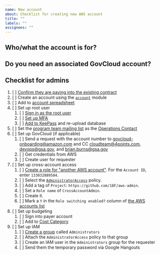 ```yaml
---
name: New account
about: Checklist for creating new AWS account
title: ""
labels: ""
assignees: ""
---
```


## Who/what the account is for?

<!-- response here -->

## Do you need an associated GovCloud account?

<!-- response here -->

## Checklist for admins

1. [ ] [Confirm they are paying into the existing contract](https://docs.google.com/spreadsheets/d/1DedSCiU9AsCAAVvAFZT0_Ii7AFIKlI-JNifzlpHNbDg/edit#gid=1269506691)
1. [ ] Create an account using the [`account`](https://github.com/18F/aws-admin/tree/master/terraform/account) module
1. [ ] Add to [account spreadsheet](https://docs.google.com/spreadsheets/d/1DedSCiU9AsCAAVvAFZT0_Ii7AFIKlI-JNifzlpHNbDg/edit#gid=0)
1. [ ] Set up root user
   1. [ ] [Sign in as the root user](https://docs.aws.amazon.com/organizations/latest/userguide/orgs_manage_accounts_access.html#orgs_manage_accounts_access-as-root)
   1. [ ] [Set up MFA](https://console.aws.amazon.com/iam/home?#/security_credentials)
   1. [ ] [Add to KeePass](https://drive.google.com/drive/folders/1iQnvC8o_MU_DR5u7TYtC9pEKZXtBq03f?usp=sharing) and re-upload database
1. [ ] Set the [program team mailing list](https://docs.google.com/spreadsheets/d/12pfcEIEXaJTjIKex-3wnI89erIvgKf9B_XpGkDl6qsM/edit#gid=1235102795) as the [Operations Contact](https://console.aws.amazon.com/billing/home?#/account)
1. [ ] Set up GovCloud (if applicable)
   1. [ ] Send a request with the account number to govcloud-onboarding@amazon.com and CC cloudteam@4points.com, devops@gsa.gov, and brian.burns@gsa.gov
   1. [ ] Get credentials from AWS
   1. [ ] Create user for requester
1. [ ] Set up cross-account access
   1. [ ] [Create a role for "another AWS account"](https://console.aws.amazon.com/iam/home#/roles$new?step=type&roleType=crossAccount). For the `Account ID`, enter `133032889584`.
   1. [ ] Select the [`AdministratorAccess`](https://docs.aws.amazon.com/IAM/latest/UserGuide/access_policies_job-functions.html#jf_administrator) policy.
   1. [ ] Add a tag of `Project`: `https://github.com/18F/aws-admin`.
   1. [ ] Set a `Role name` of `CrossAccountAdmin`.
   1. [ ] Create it.
   1. [ ] Mark a `Y` in the `Role switching enabled?` column of [the AWS accounts list](https://docs.google.com/spreadsheets/d/1DedSCiU9AsCAAVvAFZT0_Ii7AFIKlI-JNifzlpHNbDg/edit#gid=0)
1. [ ] Set up budgeting
   1. [ ] Sign into payer account
   1. [ ] Add to [Cost Category](https://console.aws.amazon.com/billing/home#/costcategories)
1. [ ] Set up IAM
   1. [ ] [Create a group](https://console.aws.amazon.com/iam/home#/groups) called `Administrators`
   1. [ ] Attach the `AdministratorAccess` policy to that group
   1. [ ] Create an IAM user in the `Administrators` group for the requester
   1. [ ] Send them the temporary password via Google Hangouts
